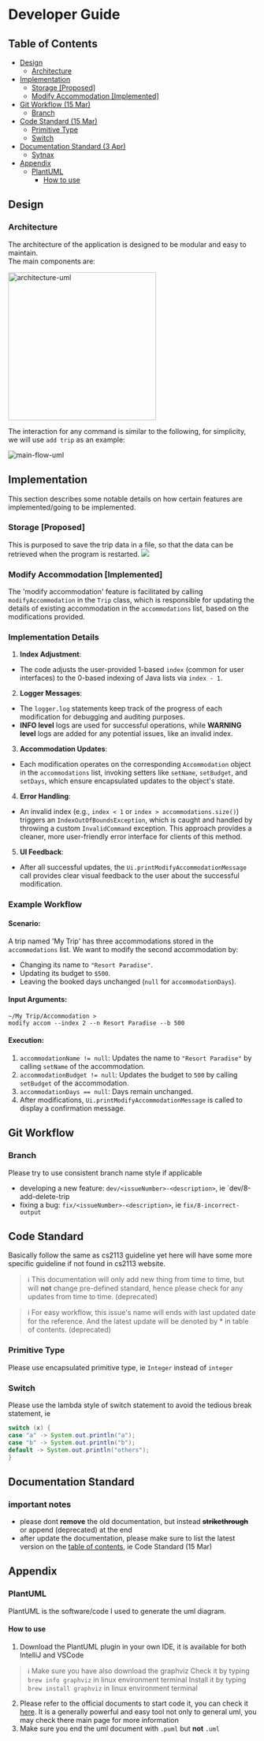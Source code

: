 # Developer Guide

## Table of Contents
- [Design](#design)
  - [Architecture](#architecture)
- [Implementation](#implementation)
    - [Storage [Proposed]](#storage-proposed)
    - [Modify Accommodation [Implemented]](#modify-accommodation-implemented)
- [Git Workflow (15 Mar)](#git-workflow)
    - [Branch](#branch)
- [Code Standard (15 Mar)](#code-standard)
    - [Primitive Type](#primitive-type)
    - [Switch](#switch)
- [Documentation Standard (3 Apr)](#documentation-standard)
    - [Sytnax](#sytnax)
- [Appendix](#appendix)
    - [PlantUML](#plantuml)
        - [How to use](#how-to-use)

## Design

### Architecture
The architecture of the application is designed to be modular and easy to maintain.  
The main components are:

<img src="uml/architecture.png" alt="architecture-uml" width="300" height="300"/>  

The interaction for any command is similar to the following, for simplicity, we will use `add trip` as an example:

<img src="uml/main_flow.png" alt="main-flow-uml"/>

## Implementation
This section describes some notable details on how certain features are implemented/going to be implemented.

### Storage [Proposed]
This is purposed to save the trip data in a file, 
so that the data can be retrieved when the program is restarted.
<img src="uml/storage.png"/> 

### Modify Accommodation [Implemented]
The 'modify accommodation' feature is facilitated by calling `modifyAccommodation` in the `Trip` class, which is responsible 
for updating the details of existing accommodation in the `accommodations` list, based on the modifications provided.

### Implementation Details
1. **Index Adjustment**:
  - The code adjusts the user-provided 1-based `index` (common for user interfaces) to the 0-based indexing of Java lists via `index - 1`.

2. **Logger Messages**:
  - The `logger.log` statements keep track of the progress of each modification for debugging and auditing purposes.
  - **INFO level** logs are used for successful operations, while **WARNING level** logs are added for any potential issues, like an invalid index.

3. **Accommodation Updates**:
  - Each modification operates on the corresponding `Accommodation` object in the `accommodations` list, invoking setters like `setName`, `setBudget`, and `setDays`, which ensure encapsulated updates to the object's state.

4. **Error Handling**:
  - An invalid index (e.g., `index < 1` or `index > accommodations.size()`) triggers an `IndexOutOfBoundsException`, which is caught and handled by throwing a custom `InvalidCommand` exception. This approach provides a cleaner, more user-friendly error interface for clients of this method.

5. **UI Feedback**:
  - After all successful updates, the `Ui.printModifyAccommodationMessage` call provides clear visual feedback to the user about the successful modification.

### Example Workflow
#### Scenario:
A trip named 'My Trip' has three accommodations stored in the `accommodations` list. We want to modify the second accommodation by:
- Changing its name to `"Resort Paradise"`.
- Updating its budget to `$500`.
- Leaving the booked days unchanged (`null` for `accommodationDays`).

#### Input Arguments:
```
~/My Trip/Accommodation >
modify accom --index 2 --n Resort Paradise --b 500
```

#### Execution:
1. `accommodationName != null`: Updates the name to `"Resort Paradise"` by calling `setName` of the accommodation.
2. `accommodationBudget != null`: Updates the budget to `500` by calling `setBudget` of the accommodation.
3. `accommodationDays == null`: Days remain unchanged.
4. After modifications, `Ui.printModifyAccommodationMessage` is called to display a confirmation message.


## Git Workflow

### Branch

Please try to use consistent branch name style if applicable
- developing a new feature: `dev/<issueNumber>-<description>`, ie `dev/8-add-delete-trip
- fixing a bug: `fix/<issueNumber>-<description>`, ie `fix/8-incorrect-output`

## Code Standard

Basically follow the same as cs2113 guideline yet here will have some more specific guideline if not found in cs2113 website.

> ℹ️ This documentation will only add new thing from time to time, but will **not** change pre-defined standard, hence please check for any updates from time to time. (deprecated)

> ℹ️ For easy workflow, this issue's name will ends with last updated date for the reference.
> And the latest update will be denoted by * in table of contents. (deprecated)

### Primitive Type

Please use encapsulated primitive type, ie `Integer` instead of `integer`

### Switch

Please use the lambda style of switch statement to avoid the tedious break statement, ie

```java
switch (x) {
case "a" -> System.out.println("a");
case "b" -> System.out.println("b");
default -> System.out.println("others");
}
```

## Documentation Standard

### important notes

- please dont **remove** the old documentation, but instead **~~strikethrough~~** or append (deprecated) at the end
- after update the documentation, please make sure to list the latest version on the [table of contents](#table-of-contents), ie Code Standard (15 Mar)

## Appendix

### PlantUML

PlantUML is the software/code I used to generate the uml diagram.

#### How to use

1. Download the PlantUML plugin in your own IDE, it is available for both IntelliJ and VSCode
> ℹ️ Make sure you have also download the graphviz
> Check it by typing `brew info graphviz` in linux environment terminal
> Install it by typing `brew install graphviz` in linux environment terminal
2. Please refer to the official documents to start code it, you can check it [here](https://plantuml.com/en-dark/class-diagram). It is a generally powerful and easy tool not only to general uml, you may check there main page for more information
3. Make sure you end the uml document with `.puml` but  **not** `.uml`
